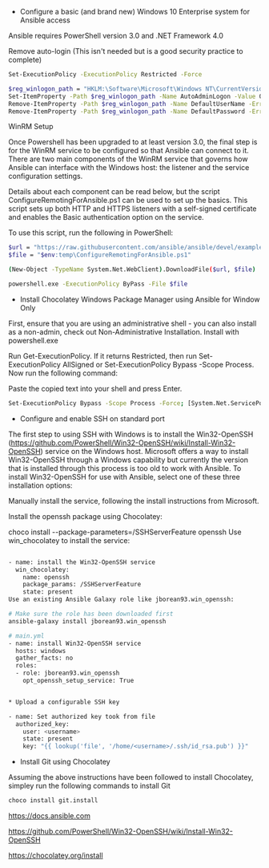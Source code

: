 

* Configure a basic (and brand new) Windows 10 Enterprise system for Ansible access


Ansible requires PowerShell version 3.0 and .NET Framework 4.0 


Remove auto-login (This isn't needed but is a good security practice to complete)

```bash
Set-ExecutionPolicy -ExecutionPolicy Restricted -Force

$reg_winlogon_path = "HKLM:\Software\Microsoft\Windows NT\CurrentVersion\Winlogon"
Set-ItemProperty -Path $reg_winlogon_path -Name AutoAdminLogon -Value 0
Remove-ItemProperty -Path $reg_winlogon_path -Name DefaultUserName -ErrorAction SilentlyContinue
Remove-ItemProperty -Path $reg_winlogon_path -Name DefaultPassword -ErrorAction SilentlyContinue
```

WinRM Setup

Once Powershell has been upgraded to at least version 3.0, the final step is for the WinRM service to be configured so that Ansible can connect to it. There are two main components of the WinRM service that governs how Ansible can interface with the Windows host: the listener and the service configuration settings.

Details about each component can be read below, but the script ConfigureRemotingForAnsible.ps1 can be used to set up the basics. This script sets up both HTTP and HTTPS listeners with a self-signed certificate and enables the Basic authentication option on the service.

To use this script, run the following in PowerShell:

```bash
$url = "https://raw.githubusercontent.com/ansible/ansible/devel/examples/scripts/ConfigureRemotingForAnsible.ps1"
$file = "$env:temp\ConfigureRemotingForAnsible.ps1"

(New-Object -TypeName System.Net.WebClient).DownloadFile($url, $file)

powershell.exe -ExecutionPolicy ByPass -File $file
```


* Install Chocolatey Windows Package Manager using Ansible for Window Only

First, ensure that you are using an administrative shell - you can also install as a non-admin, check out Non-Administrative Installation.
Install with powershell.exe

Run Get-ExecutionPolicy. If it returns Restricted, then run Set-ExecutionPolicy AllSigned or Set-ExecutionPolicy Bypass -Scope Process.
Now run the following command:


Paste the copied text into your shell and press Enter.

```bash
Set-ExecutionPolicy Bypass -Scope Process -Force; [System.Net.ServicePointManager]::SecurityProtocol = [System.Net.ServicePointManager]::SecurityProtocol -bor 3072; iex ((New-Object System.Net.WebClient).DownloadString('https://chocolatey.org/install.ps1'))
```



* Configure and enable SSH on standard port



The first step to using SSH with Windows is to install the Win32-OpenSSH (https://github.com/PowerShell/Win32-OpenSSH/wiki/Install-Win32-OpenSSH) service on the Windows host. Microsoft offers a way to install Win32-OpenSSH through a Windows capability but currently the version that is installed through this process is too old to work with Ansible. To install Win32-OpenSSH for use with Ansible, select one of these three installation options:

Manually install the service, following the install instructions from Microsoft.

Install the openssh package using Chocolatey:

choco install --package-parameters=/SSHServerFeature openssh
Use win_chocolatey to install the service:

```bash

- name: install the Win32-OpenSSH service
  win_chocolatey:
    name: openssh
    package_params: /SSHServerFeature
    state: present
Use an existing Ansible Galaxy role like jborean93.win_openssh:

# Make sure the role has been downloaded first
ansible-galaxy install jborean93.win_openssh

# main.yml
- name: install Win32-OpenSSH service
  hosts: windows
  gather_facts: no
  roles:
  - role: jborean93.win_openssh
    opt_openssh_setup_service: True


* Upload a configurable SSH key

- name: Set authorized key took from file
  authorized_key:
    user: <username>
    state: present
    key: "{{ lookup('file', '/home/<username>/.ssh/id_rsa.pub') }}"
```


* Install Git using Chocolatey

Assuming the above instructions have been followed to install Chocolatey, simpley run the following commands to install Git

```bash
choco install git.install
```


https://docs.ansible.com

https://github.com/PowerShell/Win32-OpenSSH/wiki/Install-Win32-OpenSSH

https://chocolatey.org/install
